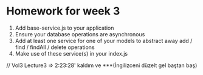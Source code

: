 # Homework for week 3

1) Add base-service.js to your application
2) Ensure your database operations are asynchronous
3) Add at least one service for one of your models to abstract away add / find / findAll / delete operations
4) Make use of these service(s) in your index.js

// Vol3 Lecture3 =>  2:23:28' kaldım ve ***(İngilizceni düzelt gel baştan baş)
